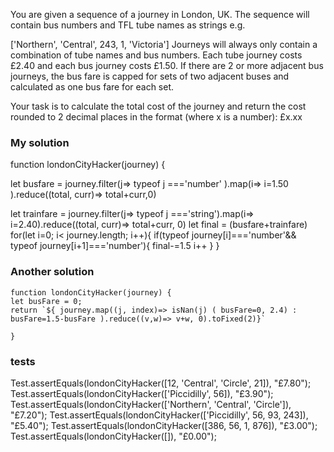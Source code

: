 You are given a sequence of a journey in London, UK. The sequence will contain bus numbers and TFL tube names as strings e.g.

['Northern', 'Central', 243, 1, 'Victoria']
Journeys will always only contain a combination of tube names and bus numbers. Each tube journey costs £2.40 and each bus journey costs £1.50. If there are 2 or more adjacent bus journeys, the bus fare is capped for sets of two adjacent buses and calculated as one bus fare for each set.

Your task is to calculate the total cost of the journey and return the cost rounded to 2 decimal places in the format (where x is a number): £x.xx

### My solution

function londonCityHacker(journey) {

let busfare =  journey.filter(j=> typeof j ==='number' ).map(i=> i=1.50 ).reduce((total, curr)=> total+curr,0)
  

let trainfare = journey.filter(j=> typeof j ==='string').map(i=> i=2.40).reduce((total, curr)=> total+curr, 0) 
let final = (busfare+trainfare)
for(let i=0; i< journey.length; i++){
  if(typeof journey[i]==='number'&& typeof journey[i+1]==='number'){
    final-=1.5
    i++
  }
}

### Another solution 
```
function londonCityHacker(journey) {
let busFare = 0; 
return `${ journey.map((j, index)=> isNan(j) ( busFare=0, 2.4) : busFare=1.5-busFare ).reduce((v,w)=> v+w, 0).toFixed(2)}`

}
```
### tests
Test.assertEquals(londonCityHacker([12, 'Central', 'Circle', 21]), "£7.80");
Test.assertEquals(londonCityHacker(['Piccidilly', 56]), "£3.90");
Test.assertEquals(londonCityHacker(['Northern', 'Central', 'Circle']), "£7.20");
Test.assertEquals(londonCityHacker(['Piccidilly', 56, 93, 243]), "£5.40");
Test.assertEquals(londonCityHacker([386, 56, 1, 876]), "£3.00");
Test.assertEquals(londonCityHacker([]), "£0.00");


